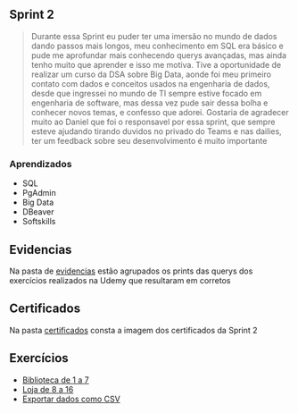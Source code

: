## Sprint 2

> Durante essa Sprint eu puder ter uma imersão no mundo de dados dando passos mais longos, meu conhecimento em SQL era básico e pude me aprofundar mais conhecendo querys avançadas, mas ainda tenho muito que aprender e isso me motiva. Tive a oportunidade de realizar um curso da DSA sobre Big Data, aonde foi meu primeiro contato com dados e conceitos usados na engenharia de dados, desde que ingressei no mundo de TI sempre estive focado em engenharia de software, mas dessa vez pude sair dessa bolha e conhecer novos temas, e confesso que adorei. Gostaria de agradecer muito ao Daniel que foi o responsavel por essa sprint, que sempre esteve ajudando tirando duvidos no privado do Teams e nas dailies, ter um feedback sobre seu desenvolvimento é muito importante

### Aprendizados

- SQL
- PgAdmin
- Big Data
- DBeaver
- Softskills

## Evidencias

Na pasta de [evidencias](https://github.com/EdnaldoLuiz/AWS-Cloud-Data-Engineering-Compass-UOL/tree/main/sprint-2/evidencias) estão agrupados os prints das querys dos exercícios realizados na Udemy que resultaram em corretos

## Certificados

Na pasta [certificados](https://github.com/EdnaldoLuiz/AWS-Cloud-Data-Engineering-Compass-UOL/tree/main/sprint-2/certificados) consta a imagem dos certificados da Sprint 2

## Exercícios

- [Biblioteca de 1 a 7](https://github.com/EdnaldoLuiz/AWS-Cloud-Data-Engineering-Compass-UOL/blob/main/sprint-2/exercicios/biblioteca-01-ate-07/exercicios-biblioteca.md)
- [Loja de 8 a 16](https://github.com/EdnaldoLuiz/AWS-Cloud-Data-Engineering-Compass-UOL/blob/main/sprint-2/exercicios/loja-08-ate-16/exercicios-loja.md)
- [Exportar dados como CSV](https://github.com/EdnaldoLuiz/AWS-Cloud-Data-Engineering-Compass-UOL/tree/main/sprint-2/exercicios/exportar-dados)
